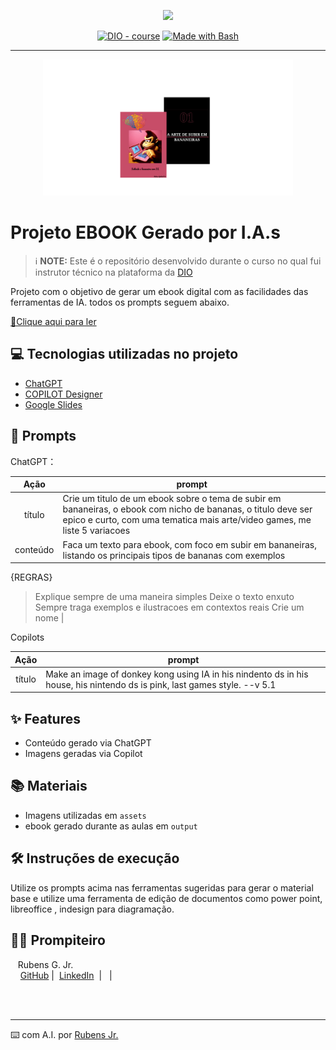 <p align="center">
    <img width="100" src=".github/assets/banner.png">
</p>


<p align="center">
<a href="https://dio.me/"><img src="https://img.shields.io/badge/DIO-Course-28DA77?logo=youtube" alt="DIO - course"></a>
<a href="https://www.gnu.org/software/bash/" title="Go to Bash homepage"><img src="https://img.shields.io/badge/Prompt-Project-blue?logo=gnu-bash&amp;logoColor=white" alt="Made with Bash"></a></p>

-------


<p align="center">
<img 
    src="./assets/cover.png"
    width="400"  
/>
</p>

# Projeto EBOOK Gerado por I.A.s


 > ℹ️ **NOTE:** Este é o repositório desenvolvido durante o curso no qual fui instrutor técnico na plataforma da [DIO](https://dio.me)

Projeto com o objetivo de gerar um ebook digital com as facilidades das ferramentas de IA. todos os prompts
seguem abaixo.

<a href="https://github.com/felipeAguiarCode/prompts-recipe-to-create-a-ebook/blob/main/output/ebook%20-%20css%20jedi%20output.pdf" title="View PDF now"> 📕Clique aqui para ler</a>

## 💻 Tecnologias utilizadas no projeto

- [ChatGPT](https://chat.openai.com/) 
- [COPILOT Designer](https://copilot.microsoft.com/images/create)
- [Google Slides](https://docs.google.com/presentation)

## 🧠 Prompts


ChatGPT：

|   Ação   | prompt                                                                                                                                                                                                                                                                         |
| :------: | ------------------------------------------------------------------------------------------------------------------------------------------------------------------------------------------------------------------------------------------------------------------------------ |
|  título  | Crie um titulo de um ebook sobre o tema de subir em bananeiras, o ebook com nicho de bananas, o titulo deve ser epico e curto, com uma tematica mais arte/video games, me liste 5 variacoes                                                        |
| conteúdo | Faca um texto para ebook, com foco em subir em bananeiras, listando os principais tipos de bananas com exemplos
{REGRAS}
>Explique sempre de uma maneira simples
>Deixe o texto enxuto
>Sempre traga exemplos e ilustracoes em contextos reais
>Crie um nome |


Copilots

|  Ação  | prompt                                                                                 |
| :----: | -------------------------------------------------------------------------------------- |
| título | Make an image of donkey kong using IA in his nindento ds in his house, his nintendo ds is pink, last games style. --v 5.1 |

## ✨ Features

- Conteúdo gerado via ChatGPT
- Imagens geradas via Copilot

## 📚 Materiais

- Imagens utilizadas em `assets`
- ebook gerado durante as aulas em `output`

## 🛠️ Instruções de execução

Utilize os prompts acima nas ferramentas sugeridas para gerar o material base e utilize uma ferramenta de edição de documentos como power point, libreoffice , indesign para diagramação.

## 👨‍💻 Prompiteiro

<p>
    <p>&nbsp&nbsp&nbspRubens G. Jr.<br>
    &nbsp&nbsp&nbsp
    <a href="https://github.com/">
    GitHub</a>&nbsp;|&nbsp;
    <a href="www.linkedin.com/in/
rubens-guilardi-junior">LinkedIn</a>
&nbsp;|&nbsp;
&nbsp;|&nbsp;</p>
</p>
<br/><br/>
<p>

---

⌨️ com A.I. por [Rubens Jr.](https://github.com/rubensguilardijr)